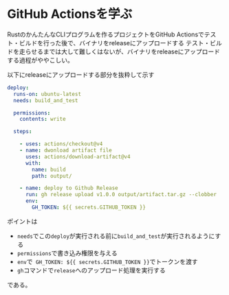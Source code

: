 # GitHub Actionsを学ぶ

RustのかんたんなCLIプログラムを作るプロジェクトをGitHub Actionsでテスト・ビルドを行った後で、バイナリをreleaseにアップロードする
テスト・ビルドを走らせるまでは大して難しくはないが、バイナリをreleaseにアップロードする過程がややこしい。

以下にreleaseにアップロードする部分を抜粋して示す

```YAML
deploy:
  runs-on: ubuntu-latest
  needs: build_and_test

  permissions:
    contents: write

  steps:

    - uses: actions/checkout@v4
    - name: dwonload artifact file
      uses: actions/download-artifact@v4
      with:
        name: build
        path: output/

    - name: deploy to Github Release
      run: gh release upload v1.0.0 output/artifact.tar.gz --clobber
      env:
        GH_TOKEN: ${{ secrets.GITHUB_TOKEN }}
```

ポイントは

- `needs`でこの`deploy`が実行される前に`build_and_test`が実行されるようにする
- `permissions`で書き込み権限を与える
- `env`で` GH_TOKEN: ${{ secrets.GITHUB_TOKEN }}`でトークンを渡す
- `gh`コマンドで`release`へのアップロード処理を実行する

である。

